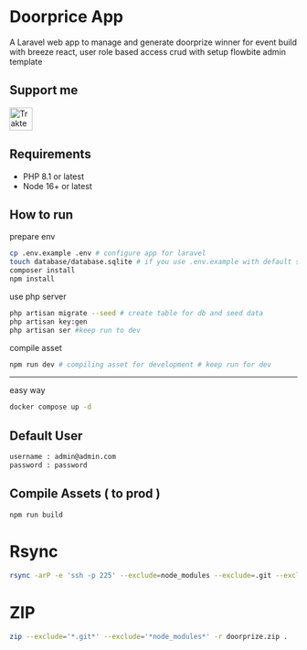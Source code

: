 # Doorprice App

A Laravel web app to manage and generate doorprize winner for event build with breeze react, user role based access crud with setup flowbite admin template

## Support me

<a href="https://trakteer.id/ajikamaludin" target="_blank"><img id="wse-buttons-preview" src="https://cdn.trakteer.id/images/embed/trbtn-blue-2.png" height="40" style="border:0px;height:40px;" alt="Trakteer Saya"></a>

## Requirements

-   PHP 8.1 or latest
-   Node 16+ or latest

## How to run

prepare env

```bash
cp .env.example .env # configure app for laravel
touch database/database.sqlite # if you use .env.example with default sqlite database
composer install
npm install
```

use php server

```bash
php artisan migrate --seed # create table for db and seed data
php artisan key:gen
php artisan ser #keep run to dev
```

compile asset

```bash
npm run dev # compiling asset for development # keep run for dev
```

<hr/>

easy way

```bash
docker compose up -d
```

## Default User

```bash
username : admin@admin.com
password : password
```

## Compile Assets ( to prod )

```bash
npm run build
```

# Rsync

```bash
rsync -arP -e 'ssh -p 225' --exclude=node_modules --exclude=.git --exclude=public/hot --exclude=.env --exclude=database/database.sqlite . arm@ajikamaludin.id:/home/arm/projects/www/doorprize
```

# ZIP

```bash
zip --exclude='*.git*' --exclude='*node_modules*' -r doorprize.zip .
```
